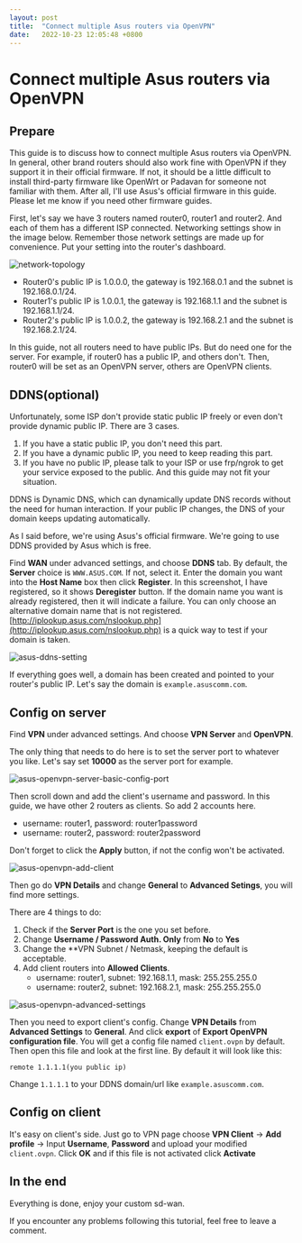 ```yaml
---
layout: post
title:  "Connect multiple Asus routers via OpenVPN"
date:   2022-10-23 12:05:48 +0800
---
```


# Connect multiple Asus routers via OpenVPN

## Prepare

This guide is to discuss how to connect multiple Asus routers via OpenVPN. In general, other brand routers should also work fine with OpenVPN if they support it in their official firmware. If not, it should be a little difficult to install third-party firmware like OpenWrt or Padavan for someone not familiar with them. After all, I'll use Asus's official firmware in this guide. Please let me know if you need other firmware guides.

First, let's say we have 3 routers named router0, router1 and router2. And each of them has a different ISP connected. Networking settings show in the image below. Remember those network settings are made up for convenience. Put your setting into the router's dashboard.

![network-topology](./2022-10-23-connect-multiple-asus-routers-via-openvpn/network-topology.drawio.png)

- Router0's public IP is 1.0.0.0, the gateway is 192.168.0.1 and the subnet is 192.168.0.1/24.
- Router1's public IP is 1.0.0.1, the gateway is 192.168.1.1 and the subnet is 192.168.1.1/24.
- Router2's public IP is 1.0.0.2, the gateway is 192.168.2.1 and the subnet is 192.168.2.1/24.

In this guide, not all routers need to have public IPs. But do need one for the server. For example, if router0 has a public IP, and others don't. Then, router0 will be set as an OpenVPN server, others are OpenVPN clients.

## DDNS(optional)

Unfortunately, some ISP don't provide static public IP freely or even don't provide dynamic public IP. There are 3 cases.

1. If you have a static public IP, you don't need this part.
2. If you have a dynamic public IP, you need to keep reading this part.
3. If you have no public IP, please talk to your ISP or use frp/ngrok to get your service exposed to the public. And this guide may not fit your situation.

DDNS is Dynamic DNS, which can dynamically update DNS records without the need for human interaction. If your public IP changes, the DNS of your domain keeps updating automatically.

As I said before, we're using Asus's official firmware. We're going to use DDNS provided by Asus which is free.

Find **WAN** under advanced settings, and choose **DDNS** tab. By default, the **Server** choice is `WWW.ASUS.COM`. If not, select it. Enter the domain you want into the **Host Name** box then click **Register**. In this screenshot, I have registered, so it shows **Deregister** button. If the domain name you want is already registered, then it will indicate a failure. You can only choose an alternative domain name that is not registered. [http://iplookup.asus.com/nslookup.php](http://iplookup.asus.com/nslookup.php) is a quick way to test if your domain is taken.

![asus-ddns-setting](./2022-10-23-connect-multiple-asus-routers-via-openvpn/asus-ddns-setting.png)

If everything goes well, a domain has been created and pointed to your router's public IP. Let's say the domain is `example.asuscomm.com`.

## Config on server

Find **VPN** under advanced settings. And choose **VPN Server** and **OpenVPN**.

The only thing that needs to do here is to set the server port to whatever you like. Let's say set **10000** as the server port for example.

![asus-openvpn-server-basic-config-port](./2022-10-23-connect-multiple-asus-routers-via-openvpn/asus-openvpn-server-basic-config-port.png)

Then scroll down and add the client's username and password. In this guide, we have other 2 routers as clients. So add 2 accounts here.

- username: router1, password: router1password
- username: router2, password: router2password

Don't forget to click the **Apply** button, if not the config won't be activated.

![asus-openvpn-add-client](./2022-10-23-connect-multiple-asus-routers-via-openvpn/asus-openvpn-add-client.png)

Then go do **VPN Details** and change **General** to **Advanced Setings**, you will find more settings.

There are 4 things to do:

1. Check if the **Server Port** is the one you set before.
2. Change **Username / Password Auth. Only** from **No** to **Yes**
3. Change the **VPN Subnet / Netmask, keeping the default is acceptable.
4. Add client routers into **Allowed Clients**.
    - username: router1, subnet: 192.168.1.1, mask: 255.255.255.0
    - username: router2, subnet: 192.168.2.1, mask: 255.255.255.0


![asus-openvpn-advanced-settings](./2022-10-23-connect-multiple-asus-routers-via-openvpn/asus-openvpn-advanced-settings.png)

Then you need to export client's config. Change **VPN Details** from **Advanced Settings** to **General**. And click **export** of **Export OpenVPN configuration file**. You will get a config file named `client.ovpn` by default. Then open this file and look at the first line. By default it will look like this:
```
remote 1.1.1.1(you public ip)
```
Change `1.1.1.1` to your DDNS domain/url like `example.asuscomm.com`.

## Config on client

It's easy on client's side. Just go to VPN page choose **VPN Client** -> **Add profile** -> Input **Username**, **Password** and upload your modified `client.ovpn`. Click **OK** and if this file is not activated click **Activate**

## In the end

Everything is done, enjoy your custom sd-wan.

If you encounter any problems following this tutorial, feel free to leave a comment.